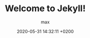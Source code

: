 ---
layout: post
author: max
title:  "Welcome to Jekyll!"
date:   2020-05-31 14:32:11 +0200
# categories: jekyll update
category: jekyll
tags: personal
image: https://images.unsplash.com/photo-1499750310107-5fef28a66643?ixlib=rb-1.2.1&auto=format&fit=crop&w=2100&q=80
---